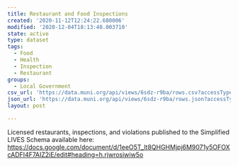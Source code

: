```yaml
---
title: Restaurant and Food Inspections
created: '2020-11-12T12:24:22.680006'
modified: '2020-12-04T18:13:40.003710'
state: active
type: dataset
tags:
  - Food
  - Health
  - Inspection
  - Restaurant
groups:
  - Local Government
csv_url: 'https://data.muni.org/api/views/6sdz-r9ba/rows.csv?accessType=DOWNLOAD'
json_url: 'https://data.muni.org/api/views/6sdz-r9ba/rows.json?accessType=DOWNLOAD'
layout: post

---
```

Licensed restaurants, inspections, and violations published to the Simplified LIVES Schema available here:
https://docs.google.com/document/d/1eeO5T_lt8QHGHMjpj6M9071y5OFOXcADFI4F7AIZ2iE/edit#heading=h.rjwrosiwiw5o
